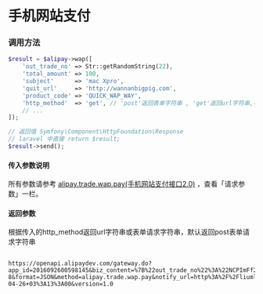 # 手机网站支付

### 调用方法

```php
$result = $alipay->wap([
    'out_trade_no' => Str::getRandomString(22),
    'total_amount' => 100,
    'subject'      => 'mac Xpro',
    'quit_url'     => 'http://wannanbigpig.com',
    'product_code' => 'QUICK_WAP_WAY',
    'http_method'  => 'get', // 'post'返回表单字符串 , 'get'返回url字符串,不传默认 post 返回表单字符串。
    // ...
]);

// 返回值 Symfony\Component\HttpFoundation\Response
// laravel 中直接 return $result;
$result->send();
```

#### 传入参数说明

所有参数请参考 [alipay.trade.wap.pay\(手机网站支付接口2.0\)](https://docs.open.alipay.com/api_1/alipay.trade.wap.pay/)  ，查看「请求参数」一栏。

#### 返回参数

根据传入的http_method返回url字符串或表单请求字符串，默认返回post表单请求字符串

```text

https://openapi.alipaydev.com/gateway.do?app_id=2016092600598145&biz_content=%7B%22out_trade_no%22%3A%22NCPImFf2RHSsxrzOVpGK9o%22%2C%22total_amount%22%3A100%2C%22subject%22%3A%22mac+Xpro%22%2C%22quit_url%22%3A%22http%3A%5C%2F%5C%2Fwannanbigpig.com%22%2C%22product_code%22%3A%22QUICK_WAP_WAY%22%7D&charset=utf-8&format=JSON&method=alipay.trade.wap.pay&notify_url=http%3A%2F%2Fliuml.com%2Fnotify.php&return_url=http%3A%2F%2Fliuml.com%2Freturn.php&sign=G5mvczfr5b1AmuZCl2Dg0AK55IhMg8zlFzl9b%2FTXT4e3oC9ZpA1DGLlA4NWYEtMGuX%2ByAmTWyuqPZfDcJMNIcFt%2BSMpJkdiwLkJ3f1lgSrH0VYmg1%2B8sOwn8IVcOPdItgeEv0KXfs%2FCrK6QmrbUGl3ttF7Khj5c1HY0KYfAdh5aEz4ViVkMA4ZhMab7G3M5JYe3JWEkSplhemWD%2BoL8qgdfVOLjOPlTRyyiAHbqNderuwFdcWDr6jlbfctCE2DpRBpDq%2BKR%2B67chxsNkHUgK0OJ23LkVpIiF1dBwWYVA97xEoA4ehoIaNy49rCwaCJrstP%2F2FpfKnNwCLrG8DCffrw%3D%3D&sign_type=RSA2&timestamp=2019-04-26+03%3A13%3A00&version=1.0
```

